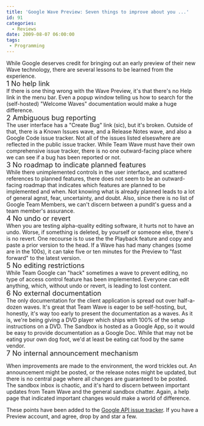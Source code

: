 ```yaml
---
title: 'Google Wave Preview: Seven things to improve about you ...'
id: 91
categories:
  - Reviews
date: 2009-08-07 06:00:00
tags:
 - Programming
---
```


<div>While Google deserves credit for bringing out an early preview of their new Wave technology, there are several lessons to be learned from the experience.</div>
<div></div>
<div><span style="font-size:130%;">1 No help link</span></div>
<div></div>
<div>If there is one thing wrong with the Wave Preview, it's that there's no Help link in the menu bar. Even a popup window telling us how to search for the (self-hosted) "Welcome Waves" documentation would make a huge difference.</div>
<div></div>
<div><span style="font-size:130%;">2 Ambiguous bug reporting </span></div>
<div></div>
<div>The user interface has a "Create Bug" link (sic), but it's broken. Outside of that, there is a Known Issues wave, and a Release Notes wave, and also a Google Code issue tracker. Not all of the issues listed elseswhere are reflected in the public issue tracker. While Team Wave must have their own comprehensive issue tracker, there is no one outward-facing place where we can see if a bug has been reported or not.</div>
<div></div>
<div><span style="font-size:130%;">3 No roadmap to indicate planned features</span></div>
<div></div>
<div>While there unimplemented controls in the user interface, and scattered references to planned features, there does not seem to be an outward-facing roadmap that indicates which features are planned to be implemented and when. Not knowing what is already planned leads to a lot of general agnst, fear, uncertainty, and doubt. Also, since there is no list of Google Team Members, we can't discern between a pundit's guess and a team member's assurance.</div>
<div></div>
<div><span style="font-size:130%;">4 No undo or revert</span></div>
<div></div>
<div>When you are testing alpha-quality editing software, it hurts not to have an undo. Worse, if something is deleted, by yourself or someone else, there's is no revert. One recourse is to use the the Playback feature and copy and paste a prior version to the head. If a Wave has had many changes (some are in the 100s), it can take five or ten minutes for the Preview to "fast forward" to the latest version.</div>
<div></div>
<div><span style="font-size:130%;">5 No editing restrictions</span></div>
<div></div>
<div>While Team Google can "hack" sometimes a wave to prevent editing, no type of access control feature has been implemented. Everyone can edit anything, which, without undo or revert, is leading to lost content.</div>
<div></div>
<div><span style="font-size:130%;">6 No external documentation </span></div>
<div></div>
<div>The only documentation for the client application is spread out over half-a-dozen waves. It's great that Team Wave is eager to be self-hosting, but, honestly, it's way too early to present the documentation as a waves. As it is, we're being giving a DVD player which ships with 100% of the setup instructions on a DVD. The Sandbox is hosted as a Google App, so it would be easy to provide documentation as a Google Doc. While that may not be eating your own dog foot, we'd at least be eating cat food by the same vendor.</div>
<div></div>
<div><span style="font-size:130%;">7 No internal announcement mechanism </span></div>
<div></div>
<div>

When improvements are made to the environment, the word trickles out. An announcement might be posted, or the release notes might be updated, but there is no central page where all changes are guaranteed to be posted. The sandbox inbox is chaotic, and it's hard to discern between important updates from Team Wave and the general sandbox chatter. Again, a help page that indicated important changes would make a world of difference.

These points have been added to the [Google API issue tracker](http://code.google.com/p/google-wave-resources/issues/list). If you have a Preview account, and agree, drop by and star a few.

</div>